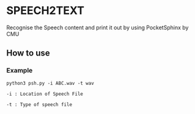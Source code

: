 # SPEECH2TEXT
Recognise the Speech content and print it out by using PocketSphinx by CMU


## How to use
### Example
` python3 psh.py -i ABC.wav -t wav `

` -i : Location of Speech File `

` -t : Type of speech file `
